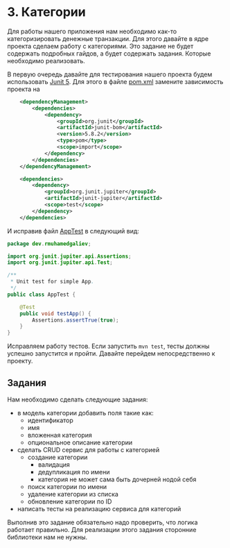 # 3. Категории

Для работы нашего приложения нам необходимо как-то категоризировать денежные транзакции. Для этого давайте в ядре проекта сделаем работу с категориями. Это задание не будет содержать подробных гайдов, а будет содержать задания. Которые необходимо реализовать. 

В первую очередь давайте для тестирования нашего проекта будем использовать [Junit 5](https://junit.org/junit5/). Для этого в файле [pom.xml](./treasurer/core/pom.xml) замените зависимость проекта на 

```xml
	<dependencyManagement>
		<dependencies>
			<dependency>
				<groupId>org.junit</groupId>
				<artifactId>junit-bom</artifactId>
				<version>5.8.2</version>
				<type>pom</type>
				<scope>import</scope>
			</dependency>
		</dependencies>
	</dependencyManagement>

	<dependencies>
		<dependency>
			<groupId>org.junit.jupiter</groupId>
			<artifactId>junit-jupiter</artifactId>
			<scope>test</scope>
		</dependency>
	</dependencies>
```

И исправив файл [AppTest](./treasurer/core/src/test/java/dev/rmuhamedgaliev/AppTest.java) в следующий вид:

```java
package dev.rmuhamedgaliev;

import org.junit.jupiter.api.Assertions;
import org.junit.jupiter.api.Test;

/**
 * Unit test for simple App.
 */
public class AppTest {

    @Test
    public void testApp() {
        Assertions.assertTrue(true);
    }
}
```

Исправляем работу тестов. Если запустить `mvn test`, тесты должны успешно запустится и пройти. Давайте перейдем непосредственно к проекту. 

## Задания

Нам необходимо сделать следующие задания:

- в модель категории добавить поля такие как:
    - идентификатор
    - имя
    - вложенная категория
    - опциональное описание категории
- сделать CRUD сервис для работы с категорией
    - создание категории
        - валидация
        - дедупликация по имени
        - категория не может сама быть дочерней нодой себя
    - поиск категории по имени
    - удаление категории из списка
    - обновление категории по ID
- написать тесты на реализацию сервиса для категорий

Выполнив это задание обязательно надо проверить, что логика работает правильно. Для реализации этого задания сторонние библиотеки нам не нужны.
